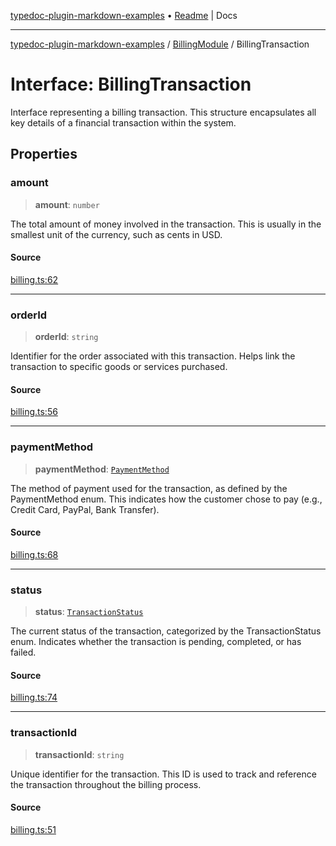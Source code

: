 [typedoc-plugin-markdown-examples](../../README.md) • [Readme](../../README.md) \| Docs

***

[typedoc-plugin-markdown-examples](../../modules.md) / [BillingModule](../README.md) / BillingTransaction

# Interface: BillingTransaction

Interface representing a billing transaction.
This structure encapsulates all key details of a financial transaction within the system.

## Properties

### amount

> **amount**: `number`

The total amount of money involved in the transaction. This is usually in the smallest unit of the currency,
such as cents in USD.

#### Source

[billing.ts:62](https://github.com/tgreyuk/typedoc-plugin-markdown-examples/blob/f6ee18b4865e847a5ae81e3c3d7c2ce83ab384d7/examples/src/billing.ts#L62)

***

### orderId

> **orderId**: `string`

Identifier for the order associated with this transaction. Helps link the transaction to specific goods or services purchased.

#### Source

[billing.ts:56](https://github.com/tgreyuk/typedoc-plugin-markdown-examples/blob/f6ee18b4865e847a5ae81e3c3d7c2ce83ab384d7/examples/src/billing.ts#L56)

***

### paymentMethod

> **paymentMethod**: [`PaymentMethod`](../enumerations/PaymentMethod.md)

The method of payment used for the transaction, as defined by the PaymentMethod enum.
This indicates how the customer chose to pay (e.g., Credit Card, PayPal, Bank Transfer).

#### Source

[billing.ts:68](https://github.com/tgreyuk/typedoc-plugin-markdown-examples/blob/f6ee18b4865e847a5ae81e3c3d7c2ce83ab384d7/examples/src/billing.ts#L68)

***

### status

> **status**: [`TransactionStatus`](../enumerations/TransactionStatus.md)

The current status of the transaction, categorized by the TransactionStatus enum. Indicates whether the
transaction is pending, completed, or has failed.

#### Source

[billing.ts:74](https://github.com/tgreyuk/typedoc-plugin-markdown-examples/blob/f6ee18b4865e847a5ae81e3c3d7c2ce83ab384d7/examples/src/billing.ts#L74)

***

### transactionId

> **transactionId**: `string`

Unique identifier for the transaction. This ID is used to track and reference the transaction
throughout the billing process.

#### Source

[billing.ts:51](https://github.com/tgreyuk/typedoc-plugin-markdown-examples/blob/f6ee18b4865e847a5ae81e3c3d7c2ce83ab384d7/examples/src/billing.ts#L51)
